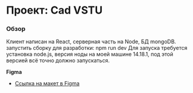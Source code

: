 # Проект: Cad VSTU

### Обзор
Клиент написан на React, серверная часть на Node, БД mongoDB.
запустить сборку для разработки: npm run dev
Для запуска требуется установка node.js, версия ноды на моей машине 14.18.1, под этой версией всё точно должно запускаться.

**Figma**
* [Ссылка на макет в Figma](https://www.figma.com/file/flHpTPsgAUBE91jXQLc7AK/VSTU?node-id=7%3A17)

